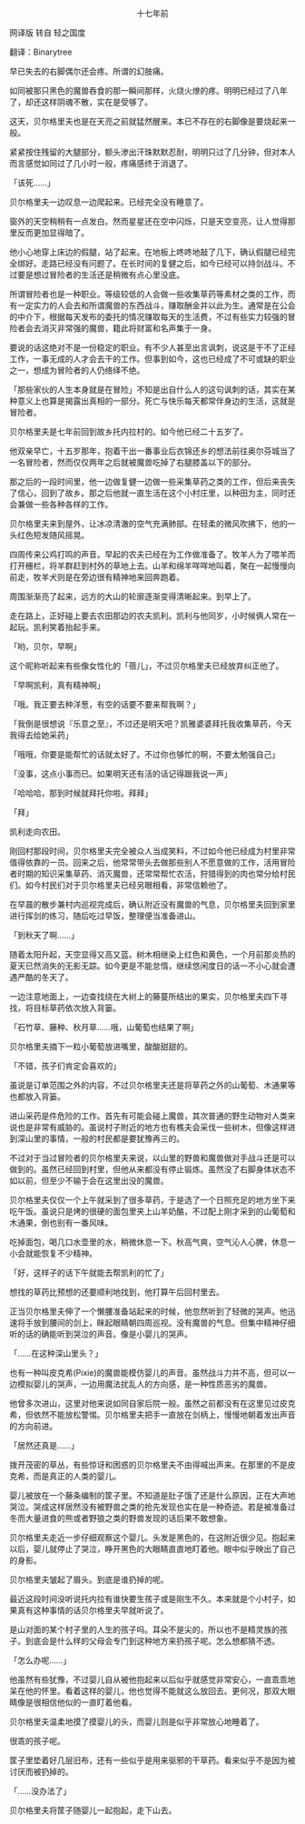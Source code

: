 <p align="center">十七年前</p>

网译版 转自 轻之国度

翻译：Binarytree

早已失去的右脚偶尔还会疼。所谓的幻肢痛。

如同被那只黑色的魔兽吞食的那一瞬间那样，火烧火燎的疼。明明已经过了八年了，却还这样阴魂不散，实在是受够了。

这天，贝尔格里夫也是在天亮之前就猛然醒来。本已不存在的右脚像是要烧起来一般。

紧紧按住残留的大腿部分，额头渗出汗珠默默忍耐，明明只过了几分钟，但对本人而言感觉如同过了几小时一般，疼痛感终于消退了。

「该死……」

贝尔格里夫一边叹息一边爬起来。已经完全没有睡意了。

窗外的天空稍稍有一点发白。然而星星还在空中闪烁，只是天空变亮，让人觉得那里反而更加显得暗了。

他小心地穿上床边的假腿，站了起来。在地板上咚咚地敲了几下，确认假腿已经完全绑好。走路已经没有问题了。在长时间的复健之后，如今已经可以持剑战斗。不过要是想过冒险者的生活还是稍微有点心里没底。

所谓冒险者也是一种职业。等级较低的人会做一些收集草药等素材之类的工作，而有一定实力的人会去和所谓魔兽的东西战斗，赚取酬金并以此为生。通常是在公会的中介下，根据每天发布的委托的情况赚取每天的生活费，不过有些实力较强的冒险者会去消灭非常强的魔兽，籍此将财富和名声集于一身。

要说的话这绝对不是一份稳定的职业。有不少人甚至出言讽刺，说这是干不了正经工作，一事无成的人才会去干的工作。但事到如今，这也已经成了不可或缺的职业之一，想成为冒险者的人仍络绎不绝。

「那些家伙的人生本身就是在冒险」不知是出自什么人的这句讽刺的话，其实在某种意义上也算是揭露出真相的一部分。死亡与快乐每天都常伴身边的生活，这就是冒险者。

贝尔格里夫是七年前回到故乡托内拉村的。如今他已经二十五岁了。

他双亲早亡，十五岁那年，抱着干出一番事业后衣锦还乡的想法前往奥尔芬城当了一名冒险者，然而仅仅两年之后就被魔兽吃掉了右腿膝盖以下的部分。

那之后的一段时间里，他一边做复健一边做一些采集草药之类的工作，但后来丧失了信心，回到了故乡。那之后他就一直生活在这个小村庄里，以种田为主，同时还会兼做一些各种各样的工作。

贝尔格里夫来到屋外，让冰凉清澈的空气充满肺部。在轻柔的微风吹拂下，他的一头红色短发随风摇晃。

四周传来公鸡打鸣的声音。早起的农夫已经在为工作做准备了。牧羊人为了喂羊而打开栅栏，将羊群赶到村外的草地上去。山羊和绵羊咩咩地叫着，聚在一起慢慢向前走，牧羊犬则是在旁边很有精神地来回奔跑着。

周围渐渐亮了起来，远方的大山的轮廓逐渐变得清晰起来。到早上了。

走在路上，正好碰上要去农田那边的农夫凯利。凯利与他同岁，小时候俩人常在一起玩。凯利笑着抬起手来。

「哟，贝尔，早啊」

这个昵称听起来有些像女性化的「蓓儿」，不过贝尔格里夫已经放弃纠正他了。

「早啊凯利，真有精神啊」

「哦。我正要去种洋葱，有空的话要不要来帮我啊？」

「我倒是很想说『乐意之至』，不过还是明天吧？凯雅婆婆拜托我收集草药，今天我得去给她采药」

「哦哦，你要是能帮忙的话就太好了。不过你也够忙的啊，不要太勉强自己」

「没事，这点小事而已。如果明天还有活的话记得跟我说一声」

「哈哈哈，那到时候就拜托你啦。拜拜」

「拜」

凯利走向农田。

刚回村那段时间，贝尔格里夫完全被众人当成笑料，不过如今他已经成为村里非常值得依靠的一员。回来之后，他常常带头去做那些别人不愿意做的工作，活用冒险者时期的知识采集草药、消灭魔兽，还常常帮忙农活，狩猎得到的肉也常分给村民们。如今村民们对于贝尔格里夫已经另眼相看，非常信赖他了。

在早晨的散步兼村内巡视完成后，确认附近没有魔兽的气息，贝尔格里夫回到家里进行挥剑的练习，随后吃过早饭，整理便当准备进山。

「到秋天了啊……」

随着太阳升起，天空显得又高又蓝。树木相继染上红色和黄色，一个月前那炎热的夏天已然消失的无影无踪。如今更是不能怠惰，继续悠闲度日的话一不小心就会遭遇严酷的冬天了。

一边注意地面上，一边查找绕在大树上的藤蔓所结出的果实，贝尔格里夫四下寻找，将目标草药依次放入背篓。

「石竹草、藤种、秋月草……哦，山葡萄也结果了啊」

贝尔格里夫摘下一粒小葡萄放进嘴里，酸酸甜甜的。

「不错，孩子们肯定会喜欢的」

虽说是订单范围之外的内容，不过贝尔格里夫还是将草药之外的山葡萄、木通果等也都放入背篓。

进山采药是件危险的工作。首先有可能会碰上魔兽，其次普通的野生动物对人类来说也是非常有威胁的。虽说村子附近的地方也有樵夫会采伐一些树木，但像这样进到深山里的事情，一般的村民都是要犹豫再三的。

不过对于当过冒险者的贝尔格里夫来说，以山里的野兽和魔兽做对手战斗还是可以做到的。虽然已经回到村里，但他从来都没有停止锻炼。虽然没了右脚身体状态不如以前，但至少不输于会在这里出没的魔兽。

贝尔格里夫仅仅一个上午就采到了很多草药，于是选了一个日照充足的地方坐下来吃午饭。虽说只是烤的很硬的面包里夹上山羊奶酪，不过配上刚才采到的山葡萄和木通果，倒也别有一番风味。

吃掉面包，喝几口水壶里的水，稍微休息一下。秋高气爽，空气沁人心脾，休息一小会就能恢复不少精神。

「好，这样子的话下午就能去帮凯利的忙了」

想找的草药比预想的还要顺利地找到，他打算午后回村里去。

正当贝尔格里夫伸了一个懒腰准备站起来的时候，他忽然听到了轻微的哭声。他迅速将手放到腰间的剑上，眯起眼睛朝四周巡视。没有魔兽的气息。但集中精神仔细听的话的确能听到哭泣的声音。像是小婴儿的哭声。

「……在这种深山里头？」

也有一种叫皮克希(Pixie)的魔兽能模仿婴儿的声音。虽然战斗力并不高，但可以一边模拟婴儿的哭声，一边用魔法扰乱人的方向感，是一种性质恶劣的魔兽。

他曾多次进山，这里对他来说如同自家后院一般。虽然之前都没有在这里见过皮克希，但依然不能放松警惕。贝尔格里夫把手一直放在剑柄上，慢慢地朝着发出声音的方向前进。

「居然还真是……」

拨开茂密的草丛，有些惊讶和困惑的贝尔格里夫不由得喊出声来。在那里的不是皮克希，而是真正的人类的婴儿。

婴儿被放在一个藤条编制的筐子里。不知道是肚子饿了还是什么原因，正在大声地哭泣。哭成这样居然没有被野兽之类的抢先发现也实在是一种奇迹。若是被准备过冬而大量进食的熊或者野狼之类的野兽发现的话后果不敢想象。

贝尔格里夫走近一步仔细观察这个婴儿。头发是黑色的，在这附近很少见。抱起来以后，婴儿就停止了哭泣，睁开黑色的大眼睛直直地盯着他。眼中似乎映出了自己的身影。

贝尔格里夫皱起了眉头。到底是谁扔掉的呢。

最近这段时间没听说托内拉有谁快要生孩子或是刚生不久。本来就是个小村子，如果真有这种事情的话贝尔格里夫早就听说了。

是山对面的某个村子里的人生的孩子吗。耳朵不是尖的，所以也不是精灵族的孩子。到底会是什么样的父母会专门到这种地方来扔孩子呢。怎么想都猜不透。

「怎么办呢……」

他虽然有些犹豫，不过婴儿自从被他抱起来以后似乎就感觉非常安心，一直乖乖地呆在他的怀里。看着这样的婴儿，他也觉得不能就这么放回去。更何况，那双大眼睛像是很相信他似的一直盯着他看。

贝尔格里夫温柔地摸了摸婴儿的头，而婴儿则是似乎非常放心地睡着了。

很乖的孩子呢。

筐子里垫着好几层旧布，还有一些似乎是用来驱邪的干草药。看来似乎不是因为被讨厌而被扔掉的。

「……没办法了」

贝尔格里夫将筐子随婴儿一起抱起，走下山去。

